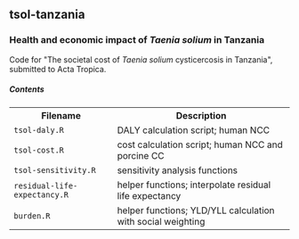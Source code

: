 ## tsol-tanzania
### Health and economic impact of _Taenia solium_ in Tanzania

Code for "The societal cost of _Taenia solium_ cysticercosis in Tanzania", submitted to Acta Tropica.

##### Contents
<table>
<tr>
<th>Filename</th>
<th>Description</th>
</tr>
<tr>
<td><code>tsol-daly.R</code></td>
<td>DALY calculation script; human NCC</td>
</tr>
<tr>
<td><code>tsol-cost.R</code></td>
<td>cost calculation script; human NCC and porcine CC</td>
</tr>
<tr>
<td><code>tsol-sensitivity.R</code></td>
<td>sensitivity analysis functions</td>
</tr>
<tr>
<td><code>residual-life-expectancy.R</code></td>
<td>helper functions; interpolate residual life expectancy</td>
</tr>
<tr>
<td><code>burden.R</code></td>
<td>helper functions; YLD/YLL calculation with social weighting</td>
</tr>
</table>
